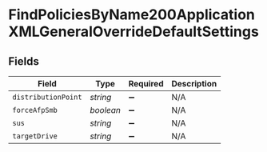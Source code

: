 # FindPoliciesByName200ApplicationXMLGeneralOverrideDefaultSettings


## Fields

| Field               | Type                | Required            | Description         |
| ------------------- | ------------------- | ------------------- | ------------------- |
| `distributionPoint` | *string*            | :heavy_minus_sign:  | N/A                 |
| `forceAfpSmb`       | *boolean*           | :heavy_minus_sign:  | N/A                 |
| `sus`               | *string*            | :heavy_minus_sign:  | N/A                 |
| `targetDrive`       | *string*            | :heavy_minus_sign:  | N/A                 |